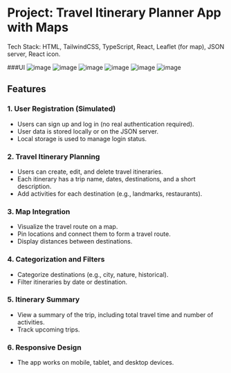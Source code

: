 # Project: Travel Itinerary Planner App with Maps <br/>
Tech Stack: HTML, TailwindCSS, TypeScript, React, Leaflet (for map), JSON server, React icon.

###UI
![image](https://github.com/user-attachments/assets/b540c881-e125-4c70-b03d-d7f03b90d1cc)
![image](https://github.com/user-attachments/assets/fb27d439-1cb3-434c-af80-23acf4a72f24)
![image](https://github.com/user-attachments/assets/9edb7072-6c62-4368-a205-7425458cfc08)
![image](https://github.com/user-attachments/assets/57129009-3006-4211-9665-309b00788e80)
![image](https://github.com/user-attachments/assets/1fc5b196-4ec3-4e0a-ac15-74a5257947af)
![image](https://github.com/user-attachments/assets/5cf4cf3f-7b80-46a6-8444-3e2484e9cb9d)

## Features

### 1. User Registration (Simulated)

- Users can sign up and log in (no real authentication required).
- User data is stored locally or on the JSON server.
- Local storage is used to manage login status.

### 2. Travel Itinerary Planning

- Users can create, edit, and delete travel itineraries.
- Each itinerary has a trip name, dates, destinations, and a short description.
- Add activities for each destination (e.g., landmarks, restaurants).

### 3. Map Integration

- Visualize the travel route on a map.
- Pin locations and connect them to form a travel route.
- Display distances between destinations.

### 4. Categorization and Filters

- Categorize destinations (e.g., city, nature, historical).
- Filter itineraries by date or destination.

### 5. Itinerary Summary

- View a summary of the trip, including total travel time and number of activities.
- Track upcoming trips.

### 6. Responsive Design

- The app works on mobile, tablet, and desktop devices.
